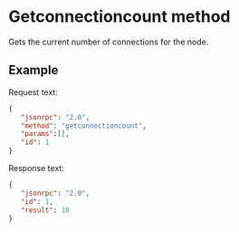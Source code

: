 # Getconnectioncount method

Gets the current number of connections for the node.

## Example

Request text:

```json
{
   "jsonrpc": "2.0",
   "method": "getconnectioncount",
   "params":[],
   "id": 1
}
```

Response text:

```json
{
   "jsonrpc": "2.0",
   "id": 1,
   "result": 10
}
```
